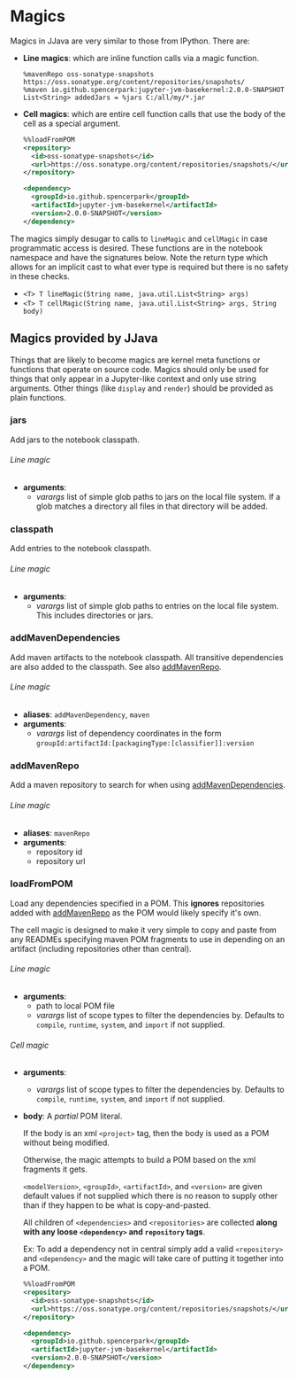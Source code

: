 # Magics

Magics in JJava are very similar to those from IPython. There are:

*   **Line magics**: which are inline function calls via a magic function.

    ```text
    %mavenRepo oss-sonatype-snapshots https://oss.sonatype.org/content/repositories/snapshots/
    %maven io.github.spencerpark:jupyter-jvm-basekernel:2.0.0-SNAPSHOT
    List<String> addedJars = %jars C:/all/my/*.jar
    ```

*   **Cell magics**: which are entire cell function calls that use the body of the cell as a special argument.

    ```xml
    %%loadFromPOM
    <repository>
      <id>oss-sonatype-snapshots</id>
      <url>https://oss.sonatype.org/content/repositories/snapshots/</url>
    </repository>

    <dependency>
      <groupId>io.github.spencerpark</groupId>
      <artifactId>jupyter-jvm-basekernel</artifactId>
      <version>2.0.0-SNAPSHOT</version>
    </dependency>
    ```

The magics simply desugar to calls to `lineMagic` and `cellMagic` in case programmatic access is desired. These functions are in the notebook namespace and have the signatures below. Note the return type which allows for an implicit cast to what ever type is required but there is no safety in these checks.

*   `<T> T lineMagic(String name, java.util.List<String> args)`
*   `<T> T cellMagic(String name, java.util.List<String> args, String body)`

## Magics provided by JJava

Things that are likely to become magics are kernel meta functions or functions that operate on source code. Magics should only be used for things that only appear in a Jupyter-like context and only use string arguments. Other things (like `display` and `render`) should be provided as plain functions.



### jars

Add jars to the notebook classpath.

###### Line magic

*   **arguments**:
    *   _varargs_ list of simple glob paths to jars on the local file system. If a glob matches a directory all files in that directory will be added.



### classpath

Add entries to the notebook classpath.

###### Line magic

*   **arguments**:
    *   _varargs_ list of simple glob paths to entries on the local file system. This includes directories or jars.



### addMavenDependencies

Add maven artifacts to the notebook classpath. All transitive dependencies are also added to the classpath. See also [addMavenRepo](#addmavenrepo).

###### Line magic

*   **aliases**: `addMavenDependency`, `maven`
*   **arguments**:
    *   _varargs_ list of dependency coordinates in the form `groupId:artifactId:[packagingType:[classifier]]:version`



### addMavenRepo

Add a maven repository to search for when using [addMavenDependencies](#addmavendependencies).

###### Line magic

*   **aliases**: `mavenRepo`
*   **arguments**:
    *   repository id
    *   repository url


### loadFromPOM

Load any dependencies specified in a POM. This **ignores** repositories added with [addMavenRepo](#addmavenrepo) as the POM would likely specify it's own.

The cell magic is designed to make it very simple to copy and paste from any READMEs specifying maven POM fragments to use in depending on an artifact (including repositories other than central).

###### Line magic

*   **arguments**:
    *   path to local POM file
    *   _varargs_ list of scope types to filter the dependencies by. Defaults to `compile`, `runtime`, `system`, and `import` if not supplied.

###### Cell magic

*   **arguments**:
    *   _varargs_ list of scope types to filter the dependencies by. Defaults to `compile`, `runtime`, `system`, and `import` if not supplied.
*   **body**:
    A _partial_ POM literal.

    If the body is an xml `<project>` tag, then the body is used as a POM without being modified.

    Otherwise, the magic attempts to build a POM based on the xml fragments it gets.

    `<modelVersion>`, `<groupId>`, `<artifactId>`, and `<version>` are given default values if not supplied which there is no reason to supply other than if they happen to be what is copy-and-pasted.

    All children of `<dependencies>` and `<repositories>` are collected **along with any loose `<dependency>` and `repository` tags**.

    Ex: To add a dependency not in central simply add a valid `<repository>` and `<dependency>` and the magic will take care of putting it together into a POM.

    ```xml
    %%loadFromPOM
    <repository>
      <id>oss-sonatype-snapshots</id>
      <url>https://oss.sonatype.org/content/repositories/snapshots/</url>
    </repository>

    <dependency>
      <groupId>io.github.spencerpark</groupId>
      <artifactId>jupyter-jvm-basekernel</artifactId>
      <version>2.0.0-SNAPSHOT</version>
    </dependency>
    ```